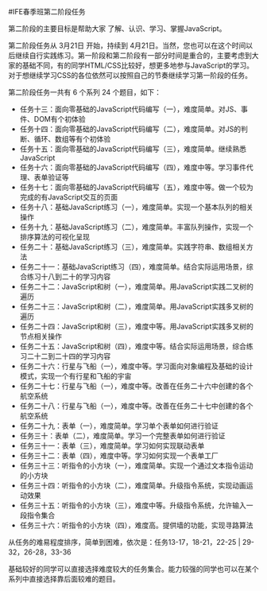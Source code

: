 #IFE春季班第二阶段任务

第二阶段的主要目标是帮助大家 了解、认识、学习、掌握JavaScript。

第二阶段任务从 3月21日 开始，持续到 4月21日。当然，您也可以在这个时间以后继续自行实践练习。第一阶段和第二阶段有一部分时间是重合的，主要考虑到大家的基础不同，有的同学HTML/CSS比较好，想更多地参与JavaScript的学习。对于想继续学习CSS的各位依然可以按照自己的节奏继续学习第一阶段的任务。

第二阶段任务一共有 6 个系列 24 个题目，如下：

* 任务十三：面向零基础的JavaScript代码编写（一），难度简单。对JS、事件、DOM有个初体验
* 任务十四：面向零基础的JavaScript代码编写（二），难度简单。对JS的判断、循环、数组等有个初体验
* 任务十五：面向零基础的JavaScript代码编写（三），难度简单。继续熟悉JavaScript
* 任务十六：面向零基础的JavaScript代码编写（四），难度中等。学习事件代理、表单验证等
* 任务十七：面向零基础的JavaScript代码编写（五），难度中等。做一个较为完成的有JavaScript交互的页面
* 任务十八：基础JavaScript练习（一），难度简单。实现一个基本队列的相关操作
* 任务十九：基础JavaScript练习（二），难度简单。丰富队列操作，实现一个排序算法的可视化呈现
* 任务二十：基础JavaScript练习（三），难度简单。实践字符串、数组相关方法
* 任务二十一：基础JavaScript练习（四），难度简单。结合实际运用场景，综合练习十八到二十的学习内容
* 任务二十二：JavaScript和树（一），难度简单。用JavaScript实践二叉树的遍历
* 任务二十三：JavaScript和树（二），难度简单。用JavaScript实践多叉树的遍历
* 任务二十四：JavaScript和树（三），难度中等。用JavaScript实践多叉树的节点相关操作
* 任务二十五：JavaScript和树（四），难度中等。结合实际运用场景，综合练习二十二到二十四的学习内容
* 任务二十六：行星与飞船（一），难度中等。学习面向对象编程及基础的设计模式，实现一个有行星和飞船的宇宙
* 任务二十七：行星与飞船（一），难度中等。改善在任务二十六中创建的各个航空系统
* 任务二十八：行星与飞船（一），难度中等。改善在任务二十七中创建的各个航空系统
* 任务二十九：表单（一），难度简单。学习单个表单如何进行验证
* 任务三十：表单（二），难度简单。学习一个完整表单如何进行验证
* 任务三十一：表单（三），难度简单。学习如何实现联动表单
* 任务三十二：表单（四），难度中等。学习如何实现一个表单工厂
* 任务三十三：听指令的小方块（一），难度简单。实现一个通过文本指令运动的小方块
* 任务三十四：听指令的小方块（二），难度简单。升级指令系统，实现动画运动效果
* 任务三十五：听指令的小方块（三），难度中等。升级指令系统，允许输入一段指令集合
* 任务三十六：听指令的小方块（四），难度高。提供墙的功能，实现寻路算法


 从任务的难易程度排序，简单到困难，依次是：任务13-17，18-21，22-25 | 29-32，26-28，33-36
 
 基础较好的同学可以直接选择难度较大的任务集合。能力较强的同学也可以在某个系列中直接选择靠后面较难的题目。
